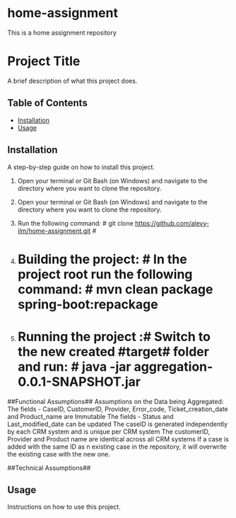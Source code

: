 # home-assignment
This is a home assignment repository

# Project Title

A brief description of what this project does.

## Table of Contents

- [Installation](#installation)
- [Usage](#usage)


## Installation

A step-by-step guide on how to install this project.

1. Open your terminal or Git Bash (on Windows) and navigate to the directory where you want to clone the repository.
2. Open your terminal or Git Bash (on Windows) and navigate to the directory where you want to clone the repository.
2. Run the following command: # git clone https://github.com/alevy-ilm/home-assignment.git #

3. # Building the project: # In the project root run the following command: # mvn clean package spring-boot:repackage #
4. # Running the project :# Switch to the new created #target# folder and run: # java -jar aggregation-0.0.1-SNAPSHOT.jar #

##Functional Assumptions##
Assumptions on the Data being Aggregated:
The fields - CaseID, CustomerID, Provider, Error_code, Ticket_creation_date and Product_name are Immutable
The fields - Status and Last_modified_date can be updated
The caseID is generated independently by each CRM system and is unique per CRM system
The customerID, Provider and Product name are identical across all CRM systems
If a case is added with the same ID as n existing case in the repository, it will overwrite the existing case with the new one.

##Technical Assumptions##


## Usage


Instructions on how to use this project.



